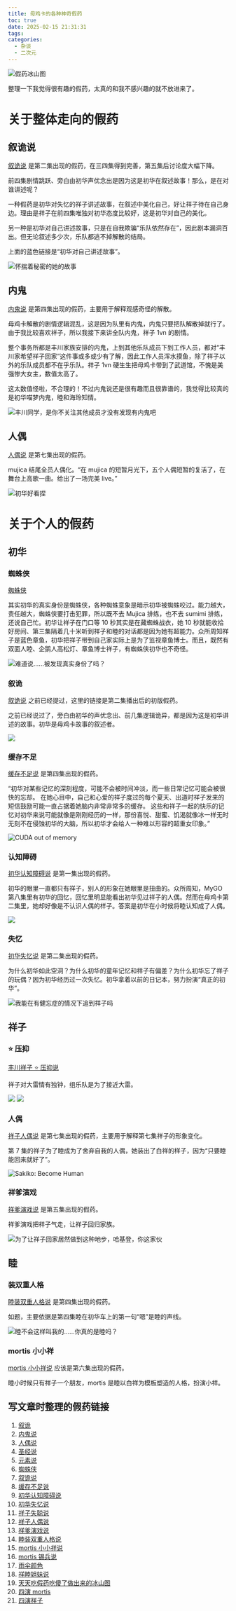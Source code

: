 ```yaml
---
title: 母鸡卡的各种神奇假药
toc: true
date: 2025-02-15 21:31:31
tags:
categories:
  - 杂谈
  - 二次元
---
```


![假药冰山图](/images/others/animation/mujica/假药冰山.png)

整理一下我觉得很有趣的假药，太真的和我不感兴趣的就不放进来了。

# 关于整体走向的假药

## 叙诡说

[叙诡说](https://www.bilibili.com/video/BV1gxffYTEWF/) 是第二集出现的假药，在三四集得到完善，第五集后讨论度大幅下降。

前四集剧情跳跃、旁白由初华声优念出是因为这是初华在叙述故事！那么，是在对谁讲述呢？

一种假药是初华对失忆的祥子讲述故事，在叙述中美化自己，好让祥子待在自己身边。理由是祥子在前四集唯独对初华态度比较好，这是初华对自己的美化。

另一种是初华对自己讲述故事，只是在自我欺骗“乐队依然存在”，因此剧本漏洞百出。但无论叙述多少次，乐队都逃不掉解散的结局。

上面的蓝色链接是“初华对自己讲述故事”。

![怀揣着秘密的她的故事](/images/others/animation/mujica/HerStory.png)

## 内鬼

[内鬼说](https://www.bilibili.com/video/BV1YxFZe3Edg) 是第四集出现的假药，主要用于解释观感奇怪的解散。

母鸡卡解散的剧情逻辑混乱，这是因为队里有内鬼，内鬼只要把队解散掉就行了。由于我比较喜欢祥子，所以我接下来讲全队内鬼，祥子 1vn 的剧情。

整个事务所都是丰川家族安排的内鬼，上到其他乐队成员下到工作人员，都对“丰川家希望祥子回家”这件事或多或少有了解，因此工作人员浑水摸鱼，除了祥子以外的乐队成员都不在乎乐队。祥子 1vn 硬生生把母鸡卡带到了武道馆，不愧是美强惨大女主，数值太高了。

这太数值怪啦，不合理的！不过内鬼说还是很有趣而且很靠谱的，我觉得比较真的是初华喵梦内鬼，睦和海玲知情。

![丰川同学，是你不关注其他成员才没有发现有内鬼吧](/images/others/animation/mujica/海玲暗示.png)

## 人偶

[人偶说](https://tieba.baidu.com/p/9497289560) 是第七集出现的假药。

mujica 结尾全员人偶化。“在 mujica 的短暂月光下，五个人偶短暂的复活了，在舞台上高歌一曲。给出了一场完美 live。”

![初华好看捏](/images/others/animation/mujica/人偶.png)

# 关于个人的假药

## 初华

### 蜘蛛侠

[蜘蛛侠](https://www.bilibili.com/video/BV1JuFcedEih)

其实初华的真实身份是蜘蛛侠，各种蜘蛛意象是暗示初华被蜘蛛咬过。能力越大，责任越大，蜘蛛侠要打击犯罪，所以既不去 Mujica 排练，也不去 sumimi 排练，还说自己忙。初华让祥子在门口等 10 秒其实是在藏蜘蛛战衣，她 10 秒就能收拾好房间、第三集隔着几十米听到祥子和睦的对话都是因为她有超能力。众所周知祥子是蓝色章鱼，初华把祥子带到自己家实际上是为了监视章鱼博士。而且，既然有双面人睦、企鹅人高松灯、章鱼博士祥子，有蜘蛛侠初华也不奇怪。

![难道说......被发现真实身份了吗？](/images/others/animation/mujica/蜘蛛侠.png)

### 叙诡

[叙诡说](https://tieba.baidu.com/p/9408382939) 之前已经提过，这里的链接是第二集播出后的初版假药。

之前已经说过了，旁白由初华的声优念出、前几集逻辑诡异，都是因为这是初华讲述的故事。初华是母鸡卡故事的叙述者。

![](/images/others/animation/mujica/三角初华.png)

### 缓存不足

[缓存不足说](https://tieba.baidu.com/p/9441718936) 是第四集出现的假药。

“初华对某些记忆的深刻程度，可能不会被时间冲淡，而一些日常记忆可能会被很快的忘却。
在她心目中，自己和心爱的祥子度过的每个夏天、出道时祥子发来的短信鼓励可能一直占据着她脑内非常非常多的缓存。
这些和祥子一起的快乐的记忆对初华来说可能就像是刚刚经历的一样，那份喜悦、甜蜜、饥渴就像冰一样无时无刻不在侵蚀初华的大脑，所以初华才会给人一种难以形容的超重女印象。”

![CUDA out of memory](/images/others/animation/mujica/缓存不足.png)

### 认知障碍

[初华认知障碍说](https://tieba.baidu.com/p/9395455093) 是第一集出现的假药。

初华的眼里一直都只有祥子，别人的形象在她眼里是扭曲的。众所周知，MyGO 第八集里有初华的回忆，回忆里明显能看出初华见过祥子的人偶。然而在母鸡卡第二集里，她却好像是不认识人偶的样子。答案是初华在小时候将睦认知成了人偶。

![](/images/others/animation/mujica/人偶睦.png)

### 失忆

[初华失忆说](https://tieba.baidu.com/p/9407619606) 是第二集出现的假药。

为什么初华如此空洞？为什么初华的童年记忆和祥子有偏差？为什么初华忘了祥子的玩偶？因为初华经历过一次失忆。初华拿着以前的日记本，努力扮演“真正的初华”。

![我能在有健忘症的情况下追到祥子吗](/images/others/animation/mujica/这人偶真可爱.png)

## 祥子

### ⭐ 压抑

[丰川祥子 ⭐ 压抑说](https://tieba.baidu.com/p/9501649172)

祥子对大雷情有独钟，组乐队是为了接近大雷。

![](/images/others/animation/mujica/哈基祥1.png)
![](/images/others/animation/mujica/哈基祥2.png)

### 人偶

[祥子人偶说](https://tieba.baidu.com/p/9492330426) 是第七集出现的假药，主要用于解释第七集祥子的形象变化。

第 7 集的祥子为了睦成为了舍弃自我的人偶，她装出了白祥的样子，因为“只要睦能回来就好了”。

![Sakiko: Become Human](/images/others/animation/mujica/saki-成为人类.png)

### 祥爹演戏

[祥爹演戏说](https://tieba.baidu.com/p/9456159875) 是第五集出现的假药。

祥爹演戏把祥子气走，让祥子回归家族。

![为了让祥子回家居然做到这种地步，哈基登，你这家伙](/images/others/animation/mujica/祥爹演戏.png)

## 睦

### 装双重人格

[睦装双重人格说](https://tieba.baidu.com/p/9439328406) 是第四集出现的假药。

如题，主要依据是第四集睦在初华车上的第一句“嗯”是睦的声线。

![睦不会这样叫我的......你真的是睦吗？](/images/others/animation/mujica/睦.png)

### mortis 小小祥

[mortis 小小祥说](https://tieba.baidu.com/p/9481715638) 应该是第六集出现的假药。

睦小时候只有祥子一个朋友，mortis 是睦以白祥为模板塑造的人格，扮演小祥。

## 写文章时整理的假药链接

1. [叙诡](https://www.bilibili.com/video/BV1gxffYTEWF/)
2. [内鬼说](https://www.bilibili.com/video/BV1YxFZe3Edg)
3. [人偶说](https://tieba.baidu.com/p/9497289560)
4. [圣经说](https://tieba.baidu.com/p/9470480749)
5. [元素说](https://tieba.baidu.com/p/9470914098)
6. [蜘蛛侠](https://www.bilibili.com/video/BV1JuFcedEih)
7. [叙诡说](https://tieba.baidu.com/p/9408382939)
8. [缓存不足说](https://tieba.baidu.com/p/9441718936)
9. [初华认知障碍说](https://tieba.baidu.com/p/9395455093)
10. [初华失忆说](https://tieba.baidu.com/p/9407619606)
11. [祥子失聪说](https://tieba.baidu.com/p/9415281797)
12. [祥子人偶说](https://tieba.baidu.com/p/9492330426)
13. [祥爹演戏说](https://tieba.baidu.com/p/9456159875)
14. [睦装双重人格说](https://tieba.baidu.com/p/9439328406)
15. [mortis 小小祥说](https://tieba.baidu.com/p/9481715638)
16. [mortis 锡兵说](https://tieba.baidu.com/p/9477787413)
17. [雨伞颜色](https://tieba.baidu.com/p/9443944541)
18. [祥睦姐妹说](https://tieba.baidu.com/p/8585068638)
19. [天天吃假药吃傻了做出来的冰山图](https://tieba.baidu.com/p/9483748562)
20. [四演 mortis](https://tieba.baidu.com/p/9439059383)
21. [四演祥子](https://tieba.baidu.com/p/9439310306)
